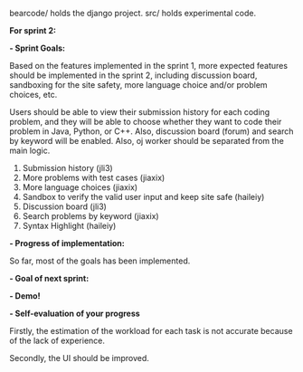 bearcode/ holds the django project.
src/ holds experimental code.

<b>For sprint 2:</b>

<b></b>

<b> - Sprint Goals:</b>

Based on the features implemented in the sprint 1, more expected features should be implemented in the sprint 2, including discussion board, sandboxing for the site safety, more language choice and/or problem choices, etc.

Users should be able to view their submission history for each coding problem, and they will be able to choose whether they want to code their problem in Java, Python, or C++. Also, discussion board (forum) and search by keyword will be enabled. Also, oj worker should be separated from the main logic.

1. Submission history (jli3)
2. More problems with test cases (jiaxix)
3. More language choices (jiaxix)
4. Sandbox to verify the valid user input and keep site safe (haileiy)
5. Discussion board (jli3)
6. Search problems by keyword (jiaxix)
7. Syntax Highlight (haileiy)

<b> - Progress of implementation:</b>

So far, most of the goals has been implemented.

<b> - Goal of next sprint:</b>

<b> - Demo! </b>

<b> - Self-evaluation of your progress</b>

Firstly, the estimation of the workload for each task is not accurate because of the lack of experience.

Secondly, the UI should be improved.



